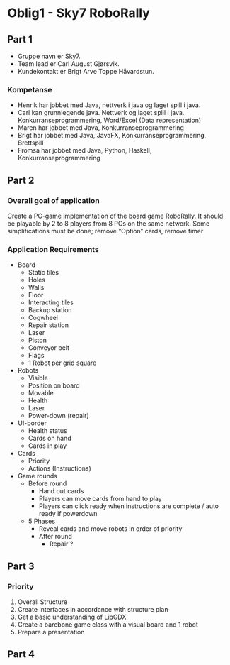 # Oblig1 - Sky7 RoboRally

## Part 1

- Gruppe navn er Sky7.
- Team lead er Carl August Gjørsvik.
- Kundekontakt er Brigt Arve Toppe Håvardstun.

### Kompetanse
- Henrik har jobbet med Java, nettverk i java og laget spill i java.
- Carl kan grunnlegende java. Nettverk og laget spill i java. Konkurranseprogrammering, Word/Excel (Data representation)
- Maren har jobbet med Java, Konkurranseprogrammering
- Brigt har jobbet med Java, JavaFX, Konkurranseprogrammering, Brettspill
- Fromsa har jobbet med Java, Python, Haskell, Konkurranseprogrammering

## Part 2

### Overall goal of application
Create a PC-game implementation of the board game RoboRally. It should be playable by 2 to 8 players from 8 PCs on the same network. Some simplifications must be done; remove “Option” cards, remove timer

### Application Requirements
- Board
  - Static tiles
  - Holes
  - Walls
  - Floor
  - Interacting tiles
  - Backup station
  - Cogwheel
  - Repair station
  - Laser
  - Piston
  - Conveyor belt
  - Flags
  - 1 Robot per grid square
- Robots
  - Visible
  - Position on board
  - Movable
  - Health
  - Laser
  - Power-down (repair)
- UI-border
  - Health status
  - Cards on hand
  - Cards in play
- Cards
  - Priority
  - Actions (Instructions)
- Game rounds
  - Before round
    - Hand out cards
    - Players can move cards from hand to play
    - Players can click ready when instructions are complete / auto ready if powerdown
  - 5 Phases
    - Reveal cards and move robots in order of priority
    - After round
      - Repair ?



## Part 3

### Priority
1. Overall Structure 
2. Create Interfaces in accordance with structure plan
3. Get a basic understanding of LibGDX
4. Create a barebone game class with a visual board and 1 robot
5. Prepare a presentation

## Part 4
